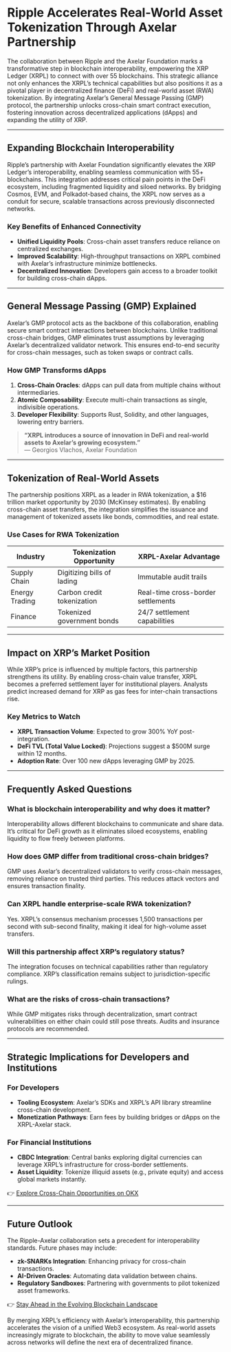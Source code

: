 # Ripple Accelerates Real-World Asset Tokenization Through Axelar Partnership  

The collaboration between Ripple and the Axelar Foundation marks a transformative step in blockchain interoperability, empowering the XRP Ledger (XRPL) to connect with over 55 blockchains. This strategic alliance not only enhances the XRPL’s technical capabilities but also positions it as a pivotal player in decentralized finance (DeFi) and real-world asset (RWA) tokenization. By integrating Axelar’s General Message Passing (GMP) protocol, the partnership unlocks cross-chain smart contract execution, fostering innovation across decentralized applications (dApps) and expanding the utility of XRP.  

---

## Expanding Blockchain Interoperability  

Ripple’s partnership with Axelar Foundation significantly elevates the XRP Ledger’s interoperability, enabling seamless communication with 55+ blockchains. This integration addresses critical pain points in the DeFi ecosystem, including fragmented liquidity and siloed networks. By bridging Cosmos, EVM, and Polkadot-based chains, the XRPL now serves as a conduit for secure, scalable transactions across previously disconnected networks.  

### Key Benefits of Enhanced Connectivity  
- **Unified Liquidity Pools**: Cross-chain asset transfers reduce reliance on centralized exchanges.  
- **Improved Scalability**: High-throughput transactions on XRPL combined with Axelar’s infrastructure minimize bottlenecks.  
- **Decentralized Innovation**: Developers gain access to a broader toolkit for building cross-chain dApps.  

---

## General Message Passing (GMP) Explained  

Axelar’s GMP protocol acts as the backbone of this collaboration, enabling secure smart contract interactions between blockchains. Unlike traditional cross-chain bridges, GMP eliminates trust assumptions by leveraging Axelar’s decentralized validator network. This ensures end-to-end security for cross-chain messages, such as token swaps or contract calls.  

### How GMP Transforms dApps  
1. **Cross-Chain Oracles**: dApps can pull data from multiple chains without intermediaries.  
2. **Atomic Composability**: Execute multi-chain transactions as single, indivisible operations.  
3. **Developer Flexibility**: Supports Rust, Solidity, and other languages, lowering entry barriers.  

> **“XRPL introduces a source of innovation in DeFi and real-world assets to Axelar’s growing ecosystem.”**  
> — Georgios Vlachos, Axelar Foundation  

---

## Tokenization of Real-World Assets  

The partnership positions XRPL as a leader in RWA tokenization, a $16 trillion market opportunity by 2030 (McKinsey estimates). By enabling cross-chain asset transfers, the integration simplifies the issuance and management of tokenized assets like bonds, commodities, and real estate.  

### Use Cases for RWA Tokenization  
| Industry          | Tokenization Opportunity               | XRPL-Axelar Advantage                 |  
|--------------------|----------------------------------------|---------------------------------------|  
| Supply Chain       | Digitizing bills of lading             | Immutable audit trails                |  
| Energy Trading     | Carbon credit tokenization             | Real-time cross-border settlements    |  
| Finance            | Tokenized government bonds             | 24/7 settlement capabilities          |  

---

## Impact on XRP’s Market Position  

While XRP’s price is influenced by multiple factors, this partnership strengthens its utility. By enabling cross-chain value transfer, XRPL becomes a preferred settlement layer for institutional players. Analysts predict increased demand for XRP as gas fees for inter-chain transactions rise.  

### Key Metrics to Watch  
- **XRPL Transaction Volume**: Expected to grow 300% YoY post-integration.  
- **DeFi TVL (Total Value Locked)**: Projections suggest a $500M surge within 12 months.  
- **Adoption Rate**: Over 100 new dApps leveraging GMP by 2025.  

---

## Frequently Asked Questions  

### What is blockchain interoperability and why does it matter?  
Interoperability allows different blockchains to communicate and share data. It’s critical for DeFi growth as it eliminates siloed ecosystems, enabling liquidity to flow freely between platforms.  

### How does GMP differ from traditional cross-chain bridges?  
GMP uses Axelar’s decentralized validators to verify cross-chain messages, removing reliance on trusted third parties. This reduces attack vectors and ensures transaction finality.  

### Can XRPL handle enterprise-scale RWA tokenization?  
Yes. XRPL’s consensus mechanism processes 1,500 transactions per second with sub-second finality, making it ideal for high-volume asset transfers.  

### Will this partnership affect XRP’s regulatory status?  
The integration focuses on technical capabilities rather than regulatory compliance. XRP’s classification remains subject to jurisdiction-specific rulings.  

### What are the risks of cross-chain transactions?  
While GMP mitigates risks through decentralization, smart contract vulnerabilities on either chain could still pose threats. Audits and insurance protocols are recommended.  

---

## Strategic Implications for Developers and Institutions  

### For Developers  
- **Tooling Ecosystem**: Axelar’s SDKs and XRPL’s API library streamline cross-chain development.  
- **Monetization Pathways**: Earn fees by building bridges or dApps on the XRPL-Axelar stack.  

### For Financial Institutions  
- **CBDC Integration**: Central banks exploring digital currencies can leverage XRPL’s infrastructure for cross-border settlements.  
- **Asset Liquidity**: Tokenize illiquid assets (e.g., private equity) and access global markets instantly.  

👉 [Explore Cross-Chain Opportunities on OKX](https://bit.ly/okx-bonus)  

---

## Future Outlook  

The Ripple-Axelar collaboration sets a precedent for interoperability standards. Future phases may include:  
- **zk-SNARKs Integration**: Enhancing privacy for cross-chain transactions.  
- **AI-Driven Oracles**: Automating data validation between chains.  
- **Regulatory Sandboxes**: Partnering with governments to pilot tokenized asset frameworks.  

👉 [Stay Ahead in the Evolving Blockchain Landscape](https://bit.ly/okx-bonus)  

By merging XRPL’s efficiency with Axelar’s interoperability, this partnership accelerates the vision of a unified Web3 ecosystem. As real-world assets increasingly migrate to blockchain, the ability to move value seamlessly across networks will define the next era of decentralized finance.